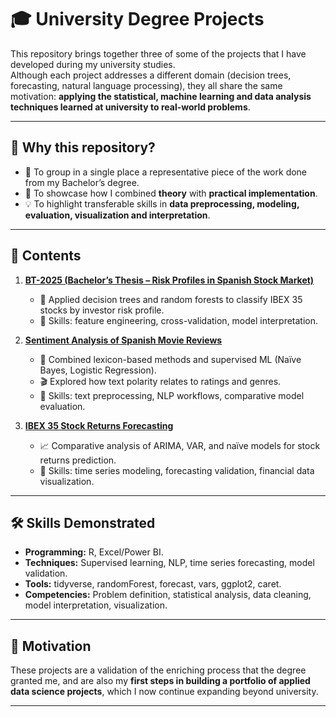 # 🎓 University Degree Projects  

This repository brings together three of some of the projects that I have developed during my university studies.  
Although each project addresses a different domain (decision trees, forecasting, natural language processing), they all share the same motivation: **applying the statistical, machine learning and data analysis techniques learned at university to real-world problems**.  

---

## 🌟 Why this repository?  
- 📂 To group in a single place a representative piece of the work done from my Bachelor’s degree.  
- 🧠 To showcase how I combined **theory** with **practical implementation**.  
- 💡 To highlight transferable skills in **data preprocessing, modeling, evaluation, visualization and interpretation**.  

---

## 📌 Contents  

1. [**BT-2025 (Bachelor’s Thesis – Risk Profiles in Spanish Stock Market)**](./BT-2025)  
   - 🌳 Applied decision trees and random forests to classify IBEX 35 stocks by investor risk profile.  
   - 🔑 Skills: feature engineering, cross-validation, model interpretation.  

2. [**Sentiment Analysis of Spanish Movie Reviews**](./Sentiment-Analysis-Spanish-lexicon-)  
   - 📝 Combined lexicon-based methods and supervised ML (Naïve Bayes, Logistic Regression).  
   - 🎬 Explored how text polarity relates to ratings and genres.  
   - 🔑 Skills: text preprocessing, NLP workflows, comparative model evaluation.  

3. [**IBEX 35 Stock Returns Forecasting**](./Time-Series-Forecasting-of-IBEX-35-Stocks)  
   - 📈 Comparative analysis of ARIMA, VAR, and naïve models for stock returns prediction.  
   - 🔑 Skills: time series modeling, forecasting validation, financial data visualization.  

---

## 🛠️ Skills Demonstrated  
- **Programming:** R, Excel/Power BI.  
- **Techniques:** Supervised learning, NLP, time series forecasting, model validation.  
- **Tools:** tidyverse, randomForest, forecast, vars, ggplot2, caret.  
- **Competencies:** Problem definition, statistical analysis, data cleaning, model interpretation, visualization.  

---

## 🚀 Motivation  
These projects are a validation of the enriching process that the degree granted me, and are also my **first steps in building a portfolio of applied data science projects**, which I now continue expanding beyond university.  

---
